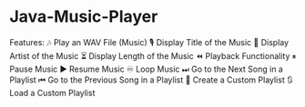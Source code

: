 # Java-Music-Player
Features: 
🎶 Play an WAV File (Music) 
🎙 Display Title of the Music 
👤 Display Artist of the Music 
⏳ Display Length of the Music 
⏪ Playback Functionality 
⏸ Pause Music 
▶ Resume Music 
♾️ Loop Music ⏭ Go to the Next Song in a Playlist ⏮ Go to the Previous Song in a Playlist 
📃 Create a Custom Playlist 
🔃 Load a Custom Playlist
